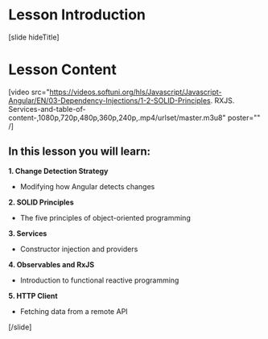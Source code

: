 # Lesson Introduction

[slide hideTitle]

# Lesson Content

[video src="https://videos.softuni.org/hls/Javascript/Javascript-Angular/EN/03-Dependency-Injections/1-2-SOLID-Principles. RXJS. Services-and-table-of-content-,1080p,720p,480p,360p,240p,.mp4/urlset/master.m3u8" poster="" /]

## In this lesson you will learn:

**1. Change Detection Strategy**
- Modifying how Angular detects changes

**2. SOLID Principles**
- The five principles of object\-oriented programming

**3. Services**
- Constructor injection and providers

**4. Observables and RxJS**
- Introduction to functional reactive programming

**5. HTTP Client**
- Fetching data from a remote API

[/slide]
